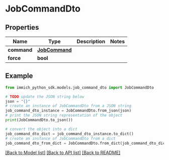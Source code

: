 # JobCommandDto


## Properties

Name | Type | Description | Notes
------------ | ------------- | ------------- | -------------
**command** | [**JobCommand**](JobCommand.md) |  | 
**force** | **bool** |  | 

## Example

```python
from immich_python_sdk.models.job_command_dto import JobCommandDto

# TODO update the JSON string below
json = "{}"
# create an instance of JobCommandDto from a JSON string
job_command_dto_instance = JobCommandDto.from_json(json)
# print the JSON string representation of the object
print(JobCommandDto.to_json())

# convert the object into a dict
job_command_dto_dict = job_command_dto_instance.to_dict()
# create an instance of JobCommandDto from a dict
job_command_dto_from_dict = JobCommandDto.from_dict(job_command_dto_dict)
```
[[Back to Model list]](../README.md#documentation-for-models) [[Back to API list]](../README.md#documentation-for-api-endpoints) [[Back to README]](../README.md)


